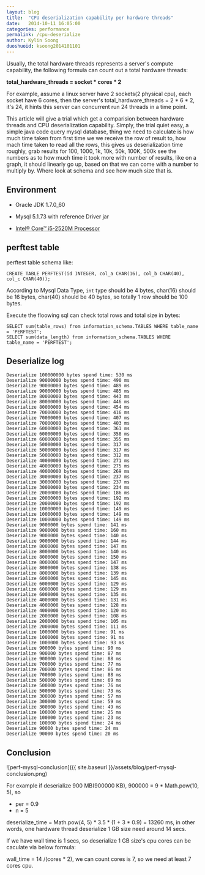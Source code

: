 ```yaml
---
layout: blog
title:  "CPU deserialization capability per hardware threads"
date:   2014-10-11 16:05:00
categories: performance
permalink: /cpu-deserialize
author: Kylin Soong
duoshuoid: ksoong2014101101
---
```


Usually, the total hardware threads represents a server's compute capability, the following formula can count out a total hardware threads:

**total_hardware_threads = socket * cores * 2**

For example, assume a linux server have 2 sockets(2 physical cpu), each socket have 6 cores, then the server's total_hardware_threads = 2 * 6 * 2, it's 24, it hints this server can concurrent run 24 threads in a time point.

This article will give a trial which get a comparision between hardware threads and CPU deserialization capability. Simply, the trial quiet easy, a simple java code query mysql database, thing we need to calculate is how much time taken from first time we we receive the row of result to, how mach time taken to read all the rows, this gives us deserialization time roughly, grab results for 100, 1000, 1k, 10k, 50k, 100K, 500k see the numbers as to how much time it took more with number of results, like on a graph, it should linearly go up, based on that we can come with a number to multiply by. Where look at schema and see how much size that is.

## Environment

* Oracle JDK 1.7.0_60

* Mysql 5.1.73 with reference Driver jar

* [Intel® Core™ i5-2520M Processor](http://ark.intel.com/products/52229/Intel-Core-i5-2520M-Processor-3M-Cache-up-to-3_20-GHz)

## perftest table

perftest table schema like:

~~~
CREATE TABLE PERFTEST(id INTEGER, col_a CHAR(16), col_b CHAR(40), col_c CHAR(40));
~~~

According to Mysql Data Type, `int` type should be 4 bytes, char(16) should be 16 bytes, char(40) should be 40 bytes, so totally 1 row should be 100 bytes.

Execute the floowing sql can check total rows and total size in bytes:

~~~
SELECT sum(table_rows) from information_schema.TABLES WHERE table_name = 'PERFTEST';
SELECT sum(data_length) from information_schema.TABLES WHERE table_name = 'PERFTEST';
~~~

## Deserialize log

~~~
Deserialize 100000000 bytes spend time: 530 ms
Deserialize 90000000 bytes spend time: 490 ms
Deserialize 90000000 bytes spend time: 489 ms
Deserialize 90000000 bytes spend time: 485 ms
Deserialize 80000000 bytes spend time: 443 ms
Deserialize 80000000 bytes spend time: 446 ms
Deserialize 80000000 bytes spend time: 454 ms
Deserialize 70000000 bytes spend time: 416 ms
Deserialize 70000000 bytes spend time: 407 ms
Deserialize 70000000 bytes spend time: 403 ms
Deserialize 60000000 bytes spend time: 361 ms
Deserialize 60000000 bytes spend time: 358 ms
Deserialize 60000000 bytes spend time: 355 ms
Deserialize 50000000 bytes spend time: 317 ms
Deserialize 50000000 bytes spend time: 317 ms
Deserialize 50000000 bytes spend time: 312 ms
Deserialize 40000000 bytes spend time: 271 ms
Deserialize 40000000 bytes spend time: 275 ms
Deserialize 40000000 bytes spend time: 269 ms
Deserialize 30000000 bytes spend time: 237 ms
Deserialize 30000000 bytes spend time: 237 ms
Deserialize 30000000 bytes spend time: 234 ms
Deserialize 20000000 bytes spend time: 186 ms
Deserialize 20000000 bytes spend time: 192 ms
Deserialize 20000000 bytes spend time: 192 ms
Deserialize 10000000 bytes spend time: 149 ms
Deserialize 10000000 bytes spend time: 149 ms
Deserialize 10000000 bytes spend time: 149 ms
Deserialize 9000000 bytes spend time: 141 ms
Deserialize 9000000 bytes spend time: 160 ms
Deserialize 9000000 bytes spend time: 140 ms
Deserialize 9000000 bytes spend time: 144 ms
Deserialize 8000000 bytes spend time: 147 ms
Deserialize 8000000 bytes spend time: 140 ms
Deserialize 8000000 bytes spend time: 150 ms
Deserialize 8000000 bytes spend time: 147 ms
Deserialize 8000000 bytes spend time: 138 ms
Deserialize 8000000 bytes spend time: 139 ms
Deserialize 6000000 bytes spend time: 145 ms
Deserialize 6000000 bytes spend time: 129 ms
Deserialize 6000000 bytes spend time: 129 ms
Deserialize 6000000 bytes spend time: 135 ms
Deserialize 4000000 bytes spend time: 131 ms
Deserialize 4000000 bytes spend time: 128 ms
Deserialize 4000000 bytes spend time: 120 ms
Deserialize 2000000 bytes spend time: 108 ms
Deserialize 2000000 bytes spend time: 105 ms
Deserialize 2000000 bytes spend time: 111 ms
Deserialize 1000000 bytes spend time: 91 ms
Deserialize 1000000 bytes spend time: 91 ms
Deserialize 1000000 bytes spend time: 93 ms
Deserialize 900000 bytes spend time: 90 ms
Deserialize 900000 bytes spend time: 87 ms
Deserialize 900000 bytes spend time: 88 ms
Deserialize 700000 bytes spend time: 77 ms
Deserialize 700000 bytes spend time: 86 ms
Deserialize 700000 bytes spend time: 88 ms
Deserialize 500000 bytes spend time: 69 ms
Deserialize 500000 bytes spend time: 76 ms
Deserialize 500000 bytes spend time: 73 ms
Deserialize 300000 bytes spend time: 57 ms
Deserialize 300000 bytes spend time: 59 ms
Deserialize 300000 bytes spend time: 49 ms
Deserialize 100000 bytes spend time: 25 ms
Deserialize 100000 bytes spend time: 23 ms
Deserialize 100000 bytes spend time: 24 ms
Deserialize 90000 bytes spend time: 24 ms
Deserialize 90000 bytes spend time: 20 ms
~~~

## Conclusion

![perf-mysql-conclusion]({{ site.baseurl }}/assets/blog/perf-mysql-conclusion.png)

For example if deserialize 900 MB(900000 KB), 900000 = 9 * Math.pow(10, 5), so

* per = 0.9
* n = 5

deserialize_time = Math.pow(4, 5) * 3.5 * (1 + 3 * 0.9) = 13260 ms, in other words, one hardware thread deserialize 1 GB size need around 14 secs.

If we have wall time is 1 secs, so deserialize 1 GB size's cpu cores can be caculate via below formula:

wall_time = 14 /(cores * 2), we can count cores is 7, so we need at least 7 cores cpu.
